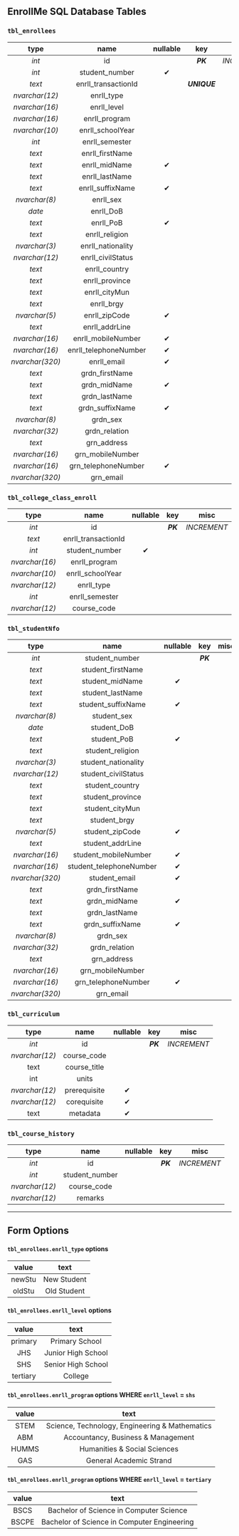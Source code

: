 ## EnrollMe SQL Database Tables

### `tbl_enrollees`

|      type       |         name          | nullable |     key      |    misc     |
| :-------------: | :-------------------: | :------: | :----------: | :---------: |
|      *int*      |          id           |          |   ***PK***   | *INCREMENT* |
|      *int*      |    student_number     |    ✔     |              |             |
|     *text*      |  enrll_transactionId  |          | ***UNIQUE*** |             |
| *nvarchar(12)*  |      enrll_type       |          |              |             |
| *nvarchar(16)*  |      enrll_level      |          |              |             |
| *nvarchar(16)*  |     enrll_program     |          |              |             |
| *nvarchar(10)*  |   enrll_schoolYear    |          |              |             |
|      *int*      |    enrll_semester     |          |              |             |
|     *text*      |    enrll_firstName    |          |              |             |
|     *text*      |     enrll_midName     |    ✔     |              |             |
|     *text*      |    enrll_lastName     |          |              |             |
|     *text*      |   enrll_suffixName    |    ✔     |              |             |
|  *nvarchar(8)*  |       enrll_sex       |          |              |             |
|     *date*      |       enrll_DoB       |          |              |             |
|     *text*      |       enrll_PoB       |    ✔     |              |             |
|     *text*      |    enrll_religion     |          |              |             |
|  *nvarchar(3)*  |   enrll_nationality   |          |              |             |
| *nvarchar(12)*  |   enrll_civilStatus   |          |              |             |
|     *text*      |     enrll_country     |          |              |             |
|     *text*      |    enrll_province     |          |              |             |
|     *text*      |     enrll_cityMun     |          |              |             |
|     *text*      |      enrll_brgy       |          |              |             |
|  *nvarchar(5)*  |     enrll_zipCode     |    ✔     |              |             |
|     *text*      |    enrll_addrLine     |          |              |             |
| *nvarchar(16)*  |  enrll_mobileNumber   |    ✔     |              |             |
| *nvarchar(16)*  | enrll_telephoneNumber |    ✔     |              |             |
| *nvarchar(320)* |      enrll_email      |    ✔     |              |             |
|     *text*      |    grdn_firstName     |          |              |             |
|     *text*      |     grdn_midName      |    ✔     |              |             |
|     *text*      |     grdn_lastName     |          |              |             |
|     *text*      |    grdn_suffixName    |    ✔     |              |             |
|  *nvarchar(8)*  |       grdn_sex        |          |              |             |
| *nvarchar(32)*  |     grdn_relation     |          |              |             |
|     *text*      |      grn_address      |          |              |             |
| *nvarchar(16)*  |   grn_mobileNumber    |          |              |             |
| *nvarchar(16)*  |  grn_telephoneNumber  |    ✔     |              |             |
| *nvarchar(320)* |       grn_email       |          |              |             |

### `tbl_college_class_enroll`

|      type      |        name         | nullable |   key    |    misc     |
| :------------: | :-----------------: | :------: | :------: | :---------: |
|     *int*      |         id          |          | ***PK*** | *INCREMENT* |
|     *text*     | enrll_transactionId |          |          |             |
|     *int*      |   student_number    |    ✔     |          |             |
| *nvarchar(16)* |    enrll_program    |          |          |             |
| *nvarchar(10)* |  enrll_schoolYear   |          |          |             |
| *nvarchar(12)* |     enrll_type      |          |          |             |
|     *int*      |   enrll_semester    |          |          |             |
| *nvarchar(12)* |     course_code     |          |          |             |

### `tbl_studentNfo`

|      type       |         name          | nullable |   key    | misc  |
| :-------------: | :-------------------: | :------: | :------: | :---: |
|      *int*      |    student_number     |          | ***PK*** |       |
|     *text*      |    student_firstName    |          |          |       |
|     *text*      |     student_midName     |    ✔     |          |       |
|     *text*      |    student_lastName     |          |          |       |
|     *text*      |   student_suffixName    |    ✔     |          |       |
|  *nvarchar(8)*  |       student_sex       |          |          |       |
|     *date*      |       student_DoB       |          |          |       |
|     *text*      |       student_PoB       |    ✔     |          |       |
|     *text*      |    student_religion     |          |          |       |
|  *nvarchar(3)*  |   student_nationality   |          |          |       |
| *nvarchar(12)*  |   student_civilStatus   |          |          |       |
|     *text*      |     student_country     |          |          |       |
|     *text*      |    student_province     |          |          |       |
|     *text*      |     student_cityMun     |          |          |       |
|     *text*      |      student_brgy       |          |          |       |
|  *nvarchar(5)*  |     student_zipCode     |    ✔     |          |       |
|     *text*      |    student_addrLine     |          |          |       |
| *nvarchar(16)*  |  student_mobileNumber   |    ✔     |          |       |
| *nvarchar(16)*  | student_telephoneNumber |    ✔     |          |       |
| *nvarchar(320)* |      student_email      |    ✔     |          |       |
|     *text*      |    grdn_firstName     |          |          |       |
|     *text*      |     grdn_midName      |    ✔     |          |       |
|     *text*      |     grdn_lastName     |          |          |       |
|     *text*      |    grdn_suffixName    |    ✔     |          |       |
|  *nvarchar(8)*  |       grdn_sex        |          |          |       |
| *nvarchar(32)*  |     grdn_relation     |          |          |       |
|     *text*      |      grn_address      |          |          |       |
| *nvarchar(16)*  |   grn_mobileNumber    |          |          |       |
| *nvarchar(16)*  |  grn_telephoneNumber  |    ✔     |          |       |
| *nvarchar(320)* |       grn_email       |          |          |       |

### `tbl_curriculum`

|      type      |     name     | nullable |   key    |    misc     |
| :------------: | :----------: | :------: | :------: | :---------: |
|     *int*      |      id      |          | ***PK*** | *INCREMENT* |
| *nvarchar(12)* | course_code  |          |          |             |
|      text      | course_title |          |          |             |
|      int       |    units     |          |          |             |
| *nvarchar(12)* | prerequisite |    ✔     |          |             |
| *nvarchar(12)* | corequisite  |    ✔     |          |             |
|      text      |   metadata   |    ✔     |          |             |

### `tbl_course_history`

|      type      |      name      | nullable |   key    |    misc     |
| :------------: | :------------: | :------: | :------: | :---------: |
|     *int*      |       id       |          | ***PK*** | *INCREMENT* |
|     *int*      | student_number |          |          |             |
| *nvarchar(12)* |  course_code   |          |          |             |
| *nvarchar(12)* |    remarks     |          |          |             |

---
## Form Options

#### `tbl_enrollees.enrll_type` options
| value  |    text     |
| :----: | :---------: |
| newStu | New Student |
| oldStu | Old Student |

#### `tbl_enrollees.enrll_level` options
|  value   |        text        |
| :------: | :----------------: |
| primary  |   Primary School   |
|   JHS    | Junior High School |
|   SHS    | Senior High School |
| tertiary |      College       |

#### `tbl_enrollees.enrll_program` options WHERE `enrll_level` = `shs`
| value |                      text                      |
| :---: | :--------------------------------------------: |
| STEM  | Science, Technology, Engineering & Mathematics |
|  ABM  |       Accountancy, Business & Management       |
| HUMMS |          Humanities & Social Sciences          |
|  GAS  |            General Academic Strand             |

#### `tbl_enrollees.enrll_program` options WHERE `enrll_level` = `tertiary`
| value |                    text                     |
| :---: | :-----------------------------------------: |
| BSCS  |   Bachelor of Science in Computer Science   |
| BSCPE | Bachelor of Science in Computer Engineering |
